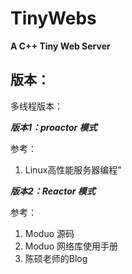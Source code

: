 # TinyWebs

**A C++ Tiny Web Server**

## 版本：

多线程版本：

*__版本1：proactor 模式__*

参考：
 1. Linux高性能服务器编程”


*__版本2：Reactor 模式__* 

参考： 
 1. Moduo 源码 
 2. Moduo 网络库使用手册 
 3. 陈硕老师的Blog


